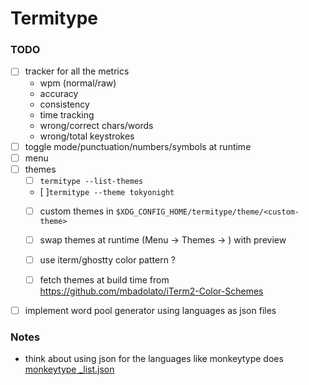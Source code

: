 # Termitype


### TODO

- [ ] tracker for all the metrics
  - wpm (normal/raw)
  - accuracy
  - consistency
  - time tracking
  - wrong/correct chars/words
  - wrong/total keystrokes
- [ ] toggle mode/punctuation/numbers/symbols at runtime
- [ ] menu
- [ ] themes
  - [ ] `termitype --list-themes`
  - [ ]`termitype --theme tokyonight`
  - [ ] custom themes in `$XDG_CONFIG_HOME/termitype/theme/<custom-theme>`
  - [ ] swap themes at runtime (Menu -> Themes -> <list of themes>) with preview
  - [ ] use iterm/ghostty color pattern ?
  - [ ] fetch themes at build time from https://github.com/mbadolato/iTerm2-Color-Schemes




- [ ] implement word pool generator using languages as json files

### Notes
- think about using json for the languages like monkeytype does [monkeytype _list.json](https://github.com/monkeytypegame/monkeytype/blob/bb3a99861fe96a7ecf4a31758f87c3b8057c6e29/frontend/static/languages/_list.json)

